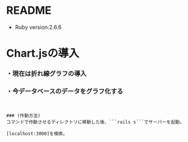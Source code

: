 # README
* Ruby version:2.6.6  
# Chart.jsの導入
### ・現在は折れ線グラフの導入

### ・今データベースのデータをグラフ化する
```


### (作動方法)  
コマンドで作動させるディレクトリに移動した後、```rails s```でサーバーを起動。　　

[localhost:3000]を検索。
